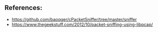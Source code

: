 ## References:
- https://github.com/baoqger/cPacketSniffer/tree/master/sniffer
- https://www.thegeekstuff.com/2012/10/packet-sniffing-using-libpcap/
